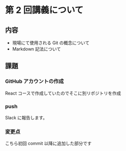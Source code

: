 # 第 2 回講義について

## 内容

- 現場にて使用される Git の概念について
- Markdown 記法について

## 課題

### GitHub アカウントの作成

React コースで作成していたのでそこに別リポジトリを作成

### push

Slack に報告します。

### 変更点

こちら初回 commit 以降に追加した部分です
